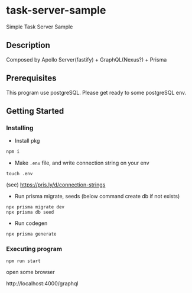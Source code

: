 # task-server-sample

Simple Task Server Sample

## Description

Composed by Apollo Server(fastify) + GraphQL(Nexus?) + Prisma

## Prerequisites

This program use postgreSQL. Please get ready to some postgreSQL env.

## Getting Started

### Installing

* Install pkg

```cmd
npm i
```

* Make `.env` file, and write connection string on your env

```
touch .env
```

(see) https://pris.ly/d/connection-strings

* Run prisma migrate, seeds (below command create db if not exists)

```
npx prisma migrate dev
npx prisma db seed
```

* Run codegen

```
npx prisma generate
```

### Executing program

```
npm run start
```

open some browser

http://localhost:4000/graphql